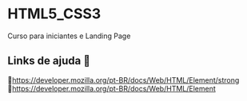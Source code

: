 # HTML5_CSS3
Curso para iniciantes e Landing Page
## Links de ajuda 🔗
🔹https://developer.mozilla.org/pt-BR/docs/Web/HTML/Element/strong <br>
🔹https://developer.mozilla.org/pt-BR/docs/Web/HTML/Element
